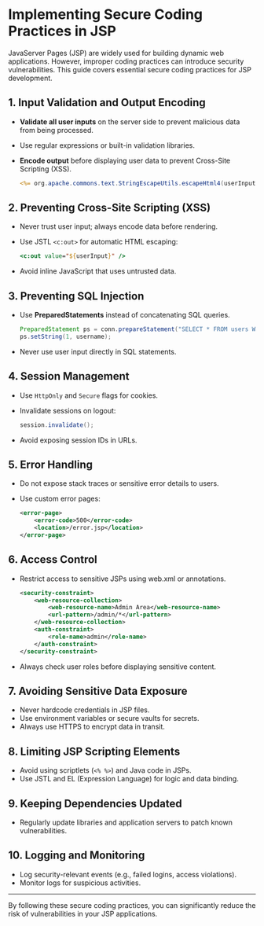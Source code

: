 # Implementing Secure Coding Practices in JSP

JavaServer Pages (JSP) are widely used for building dynamic web applications. However, improper coding practices can introduce security vulnerabilities. This guide covers essential secure coding practices for JSP development.

## 1. Input Validation and Output Encoding

- **Validate all user inputs** on the server side to prevent malicious data from being processed.
- Use regular expressions or built-in validation libraries.
- **Encode output** before displaying user data to prevent Cross-Site Scripting (XSS).

    ```jsp
    <%= org.apache.commons.text.StringEscapeUtils.escapeHtml4(userInput) %>
    ```

## 2. Preventing Cross-Site Scripting (XSS)

- Never trust user input; always encode data before rendering.
- Use JSTL `<c:out>` for automatic HTML escaping:

    ```jsp
    <c:out value="${userInput}" />
    ```

- Avoid inline JavaScript that uses untrusted data.

## 3. Preventing SQL Injection

- Use **PreparedStatements** instead of concatenating SQL queries.

    ```java
    PreparedStatement ps = conn.prepareStatement("SELECT * FROM users WHERE username = ?");
    ps.setString(1, username);
    ```

- Never use user input directly in SQL statements.

## 4. Session Management

- Use `HttpOnly` and `Secure` flags for cookies.
- Invalidate sessions on logout:

    ```java
    session.invalidate();
    ```

- Avoid exposing session IDs in URLs.

## 5. Error Handling

- Do not expose stack traces or sensitive error details to users.
- Use custom error pages:

    ```xml
    <error-page>
        <error-code>500</error-code>
        <location>/error.jsp</location>
    </error-page>
    ```

## 6. Access Control

- Restrict access to sensitive JSPs using web.xml or annotations.

    ```xml
    <security-constraint>
        <web-resource-collection>
            <web-resource-name>Admin Area</web-resource-name>
            <url-pattern>/admin/*</url-pattern>
        </web-resource-collection>
        <auth-constraint>
            <role-name>admin</role-name>
        </auth-constraint>
    </security-constraint>
    ```

- Always check user roles before displaying sensitive content.

## 7. Avoiding Sensitive Data Exposure

- Never hardcode credentials in JSP files.
- Use environment variables or secure vaults for secrets.
- Always use HTTPS to encrypt data in transit.

## 8. Limiting JSP Scripting Elements

- Avoid using scriptlets (`<% %>`) and Java code in JSPs.
- Use JSTL and EL (Expression Language) for logic and data binding.

## 9. Keeping Dependencies Updated

- Regularly update libraries and application servers to patch known vulnerabilities.

## 10. Logging and Monitoring

- Log security-relevant events (e.g., failed logins, access violations).
- Monitor logs for suspicious activities.

---

By following these secure coding practices, you can significantly reduce the risk of vulnerabilities in your JSP applications.

